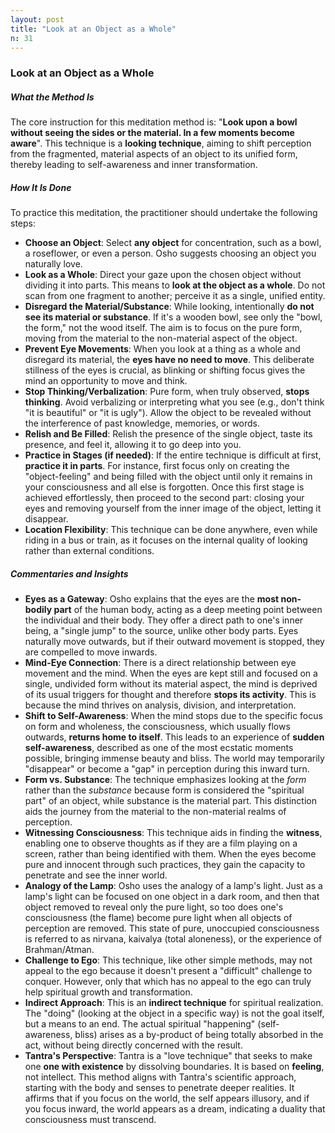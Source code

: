 ```yaml
---
layout: post
title: "Look at an Object as a Whole"
n: 31
---
```

### Look at an Object as a Whole

##### What the Method Is
The core instruction for this meditation method is: "**Look upon a bowl without seeing the sides or the material. In a few moments become aware**". This technique is a **looking technique**, aiming to shift perception from the fragmented, material aspects of an object to its unified form, thereby leading to self-awareness and inner transformation.

##### How It Is Done
To practice this meditation, the practitioner should undertake the following steps:
*   **Choose an Object**: Select **any object** for concentration, such as a bowl, a roseflower, or even a person. Osho suggests choosing an object you naturally love.
*   **Look as a Whole**: Direct your gaze upon the chosen object without dividing it into parts. This means to **look at the object as a whole**. Do not scan from one fragment to another; perceive it as a single, unified entity.
*   **Disregard the Material/Substance**: While looking, intentionally **do not see its material or substance**. If it's a wooden bowl, see only the "bowl, the form," not the wood itself. The aim is to focus on the pure form, moving from the material to the non-material aspect of the object.
*   **Prevent Eye Movements**: When you look at a thing as a whole and disregard its material, the **eyes have no need to move**. This deliberate stillness of the eyes is crucial, as blinking or shifting focus gives the mind an opportunity to move and think.
*   **Stop Thinking/Verbalization**: Pure form, when truly observed, **stops thinking**. Avoid verbalizing or interpreting what you see (e.g., don't think "it is beautiful" or "it is ugly"). Allow the object to be revealed without the interference of past knowledge, memories, or words.
*   **Relish and Be Filled**: Relish the presence of the single object, taste its presence, and feel it, allowing it to go deep into you.
*   **Practice in Stages (if needed)**: If the entire technique is difficult at first, **practice it in parts**. For instance, first focus only on creating the "object-feeling" and being filled with the object until only it remains in your consciousness and all else is forgotten. Once this first stage is achieved effortlessly, then proceed to the second part: closing your eyes and removing yourself from the inner image of the object, letting it disappear.
*   **Location Flexibility**: This technique can be done anywhere, even while riding in a bus or train, as it focuses on the internal quality of looking rather than external conditions.

##### Commentaries and Insights
*   **Eyes as a Gateway**: Osho explains that the eyes are the **most non-bodily part** of the human body, acting as a deep meeting point between the individual and their body. They offer a direct path to one's inner being, a "single jump" to the source, unlike other body parts. Eyes naturally move outwards, but if their outward movement is stopped, they are compelled to move inwards.
*   **Mind-Eye Connection**: There is a direct relationship between eye movement and the mind. When the eyes are kept still and focused on a single, undivided form without its material aspect, the mind is deprived of its usual triggers for thought and therefore **stops its activity**. This is because the mind thrives on analysis, division, and interpretation.
*   **Shift to Self-Awareness**: When the mind stops due to the specific focus on form and wholeness, the consciousness, which usually flows outwards, **returns home to itself**. This leads to an experience of **sudden self-awareness**, described as one of the most ecstatic moments possible, bringing immense beauty and bliss. The world may temporarily "disappear" or become a "gap" in perception during this inward turn.
*   **Form vs. Substance**: The technique emphasizes looking at the *form* rather than the *substance* because form is considered the "spiritual part" of an object, while substance is the material part. This distinction aids the journey from the material to the non-material realms of perception.
*   **Witnessing Consciousness**: This technique aids in finding the **witness**, enabling one to observe thoughts as if they are a film playing on a screen, rather than being identified with them. When the eyes become pure and innocent through such practices, they gain the capacity to penetrate and see the inner world.
*   **Analogy of the Lamp**: Osho uses the analogy of a lamp's light. Just as a lamp's light can be focused on one object in a dark room, and then that object removed to reveal only the pure light, so too does one's consciousness (the flame) become pure light when all objects of perception are removed. This state of pure, unoccupied consciousness is referred to as nirvana, kaivalya (total aloneness), or the experience of Brahman/Atman.
*   **Challenge to Ego**: This technique, like other simple methods, may not appeal to the ego because it doesn't present a "difficult" challenge to conquer. However, only that which has no appeal to the ego can truly help spiritual growth and transformation.
*   **Indirect Approach**: This is an **indirect technique** for spiritual realization. The "doing" (looking at the object in a specific way) is not the goal itself, but a means to an end. The actual spiritual "happening" (self-awareness, bliss) arises as a by-product of being totally absorbed in the act, without being directly concerned with the result.
*   **Tantra's Perspective**: Tantra is a "love technique" that seeks to make one **one with existence** by dissolving boundaries. It is based on **feeling**, not intellect. This method aligns with Tantra's scientific approach, starting with the body and senses to penetrate deeper realities. It affirms that if you focus on the world, the self appears illusory, and if you focus inward, the world appears as a dream, indicating a duality that consciousness must transcend.